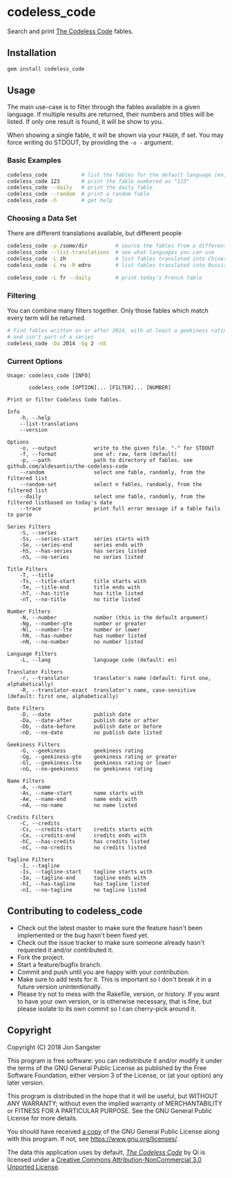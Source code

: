 # codeless_code

Search and print [The Codeless Code](http://thecodelesscode.com/contents)
fables.

## Installation

```sh
gem install codeless_code
```

## Usage

The main use-case is to filter through the fables available in a given language.
If multiple results are returned, their numbers and titles will be listed. If
only one result is found, it will be show to you.

When showing a single fable, it will be shown via your `PAGER`, if set. You may
force writing do STDOUT, by providing the `-o -` argument.

### Basic Examples

```sh
codeless_code           # list the fables for the default language (en)
codeless_code 123       # print the fable numbered as "123"
codeless_code --daily   # print the daily fable
codeless_code --random  # print a random fable
codeless_code -h        # get help
```

### Choosing a Data Set

There are different translations available, but different people

```sh
codeless_code -p /some/dir         # source the fables from a different folder
codeless_code --list-translations  # see what languages you can use
codeless_code -L zh                # list fables translated into Chinese
codeless_code -L ru -R edro        # list fables translated into Russian by edro

codeless_code -L fr --daily        # print today's French fable
```

### Filtering

You can combine many filters together. Only those fables which match every term
will be returned.

```sh
# Find fables written on or after 2014, with at least a geekiness rating of 2,
# and isn't part of a series
codeless_code -Da 2014 -Gg 2 -nS
```

### Current Options

```
Usage: codeless_code [INFO]

       codeless_code [OPTION]... [FILTER]... [NUMBER]

Print or filter Codeless Code fables.

Info
    -h, --help
    --list-translations
    --version

Options
    -o, --output            write to the given file. "-" for STDOUT
    -f, --format            one of: raw, term (default)
    -p, --path              path to directory of fables. see github.com/aldesantis/the-codeless-code
    --random                select one fable, randomly, from the filtered list
    --random-set            select n fables, randomly, from the filtered list
    --daily                 select one fable, randomly, from the filtered listbased on today's date
    --trace                 print full error message if a fable fails to parse

Series Filters
    -S, --series
    -Ss, --series-start     series starts with
    -Se, --series-end       series ends with
    -hS, --has-series       has series listed
    -nS, --no-series        no series listed

Title Filters
    -T, --title
    -Ts, --title-start      title starts with
    -Te, --title-end        title ends with
    -hT, --has-title        has title listed
    -nT, --no-title         no title listed

Number Filters
    -N, --number            number (this is the default argument)
    -Ng, --number-gte       number or greater
    -Nl, --number-lte       number or lower
    -hN, --has-number       has number listed
    -nN, --no-number        no number listed

Language Filters
    -L, --lang              language code (default: en)

Translator Filters
    -r, --translator        translator's name (default: first one, alphabetically)
    -R, --translator-exact  translator's name, case-sensitive (default: first one, alphabetically)

Date Filters
    -D, --date              publish date
    -Da, --date-after       publish date or after
    -Db, --date-before      publish date or before
    -nD, --no-date          no publish date listed

Geekiness Filters
    -G, --geekiness         geekiness rating
    -Gg, --geekiness-gte    geekiness rating or greater
    -Gl, --geekiness-lte    geekiness rating or lower
    -nG, --no-geekiness     no geekiness rating

Name Filters
    -A, --name
    -As, --name-start       name starts with
    -Ae, --name-end         name ends with
    -nA, --no-name          no name listed

Credits Filters
    -C, --credits
    -Cs, --credits-start    credits starts with
    -Ce, --credits-end      credits ends with
    -hC, --has-credits      has credits listed
    -nC, --no-credits       no credits listed

Tagline Filters
    -I, --tagline
    -Is, --tagline-start    tagline starts with
    -Ie, --tagline-end      tagline ends with
    -hI, --has-tagline      has tagline listed
    -nI, --no-tagline       no tagline listed
```

## Contributing to codeless_code

  * Check out the latest master to make sure the feature hasn't been
    implemented or the bug hasn't been fixed yet.
  * Check out the issue tracker to make sure someone already hasn't requested
    it and/or contributed it.
  * Fork the project.
  * Start a feature/bugfix branch.
  * Commit and push until you are happy with your contribution.
  * Make sure to add tests for it. This is important so I don't break it in a
    future version unintentionally.
  * Please try not to mess with the Rakefile, version, or history. If you want
    to have your own version, or is otherwise necessary, that is fine, but
    please isolate to its own commit so I can cherry-pick around it.

## Copyright

Copyright (C) 2018  Jon Sangster

This program is free software: you can redistribute it and/or modify it under
the terms of the GNU General Public License as published by the Free Software
Foundation, either version 3 of the License, or (at your option) any later
version.

This program is distributed in the hope that it will be useful, but WITHOUT ANY
WARRANTY; without even the implied warranty of MERCHANTABILITY or FITNESS FOR A
PARTICULAR PURPOSE. See the GNU General Public License for more details.

You should have received [a copy](LICENSE) of the GNU General Public License
along with this program. If not, see <https://www.gnu.org/licenses/>.

The data this application uses by default, [*The Codeless
Code*](http://www.thecodelesscode.com/about) by Qi is licensed under a
[Creative Commons Attribution-NonCommercial 3.0 Unported
License](https://creativecommons.org/licenses/by-nc/3.0/deed.en_US).
